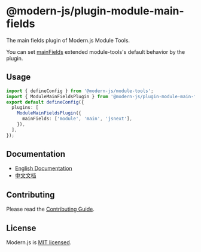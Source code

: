 # @modern-js/plugin-module-main-fields

The main fields plugin of Modern.js Module Tools.

You can set [mainFields](https://esbuild.github.io/api/#target) extended module-tools's default behavior by the plugin.

## Usage

```ts
import { defineConfig } from '@modern-js/module-tools';
import { ModuleMainFieldsPlugin } from '@modern-js/plugin-module-main-fields';
export default defineConfig({
  plugins: [
    ModuleMainFieldsPlugin({
      mainFields: ['module', 'main', 'jsnext'],
    }),
  ],
});
```

## Documentation

- [English Documentation](https://modernjs.dev/module-tools/en)
- [中文文档](https://modernjs.dev/module-tools/)

## Contributing

Please read the [Contributing Guide](https://github.com/web-infra-dev/modern.js/blob/main/CONTRIBUTING.md).

## License

Modern.js is [MIT licensed](https://github.com/web-infra-dev/modern.js/blob/main/LICENSE).

